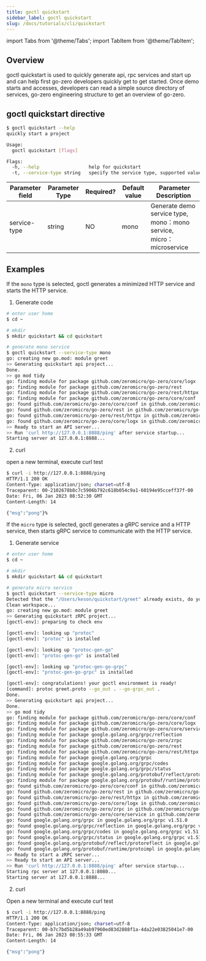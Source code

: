 ```yaml
---
title: goctl quickstart
sidebar_label: goctl quickstart
slug: /docs/tutorials/cli/quickstart
---
```


import Tabs from '@theme/Tabs';
import TabItem from '@theme/TabItem';

## Overview

goctl quickstart is used to quickly generate api, rpc services and start up and can help first go-zero developers quickly get to get started. Once demo starts and accesses, developers can read a simple source directory of services, go-zero engineering structure to get an overview of go-zero.

## goctl quickstart directive

```bash
$ goctl quickstart --help
quickly start a project

Usage:
  goctl quickstart [flags]

Flags:
  -h, --help                  help for quickstart
  -t, --service-type string   specify the service type, supported values: [mono, micro] (default "mono")
```

| <img width={100} /> Parameter field | <img width={150} /> Parameter Type | <img width={200} /> Required? | <img width={200} /> Default value | <img width={800} /> Parameter Description        |
| ---------------------------------------------------- | --------------------------------------------------- | ---------------------------------------------- | -------------------------------------------------- | ----------------------------------------------------------------- |
| service-type                                         | string                                              | NO                                             | mono                                               | Generate demo service type, mono：mono service, micro：microservice |

## Examples

<Tabs>

<TabItem value="生成单体服务" label="生成单体服务" default>

If the `mono` type is selected, goctl generates a minimized HTTP service and starts the HTTP service.

1. Generate code

```bash
# enter user home
$ cd ~

# mkdir
$ mkdir quickstart && cd quickstart

# generate mono service
$ goctl quickstart --service-type mono
go: creating new go.mod: module greet
>> Generating quickstart api project...
Done.
>> go mod tidy
go: finding module for package github.com/zeromicro/go-zero/core/logx
go: finding module for package github.com/zeromicro/go-zero/rest
go: finding module for package github.com/zeromicro/go-zero/rest/httpx
go: finding module for package github.com/zeromicro/go-zero/core/conf
go: found github.com/zeromicro/go-zero/core/conf in github.com/zeromicro/go-zero v1.4.3
go: found github.com/zeromicro/go-zero/rest in github.com/zeromicro/go-zero v1.4.3
go: found github.com/zeromicro/go-zero/rest/httpx in github.com/zeromicro/go-zero v1.4.3
go: found github.com/zeromicro/go-zero/core/logx in github.com/zeromicro/go-zero v1.4.3
>> Ready to start an API server...
>> Run 'curl http://127.0.0.1:8888/ping' after service startup...
Starting server at 127.0.0.1:8888...
```

2. curl

open a new terminal, execute curl test

```bash
$ curl -i http://127.0.0.1:8888/ping
HTTP/1.1 200 OK
Content-Type: application/json; charset=utf-8
Traceparent: 00-2102678b8c7c5906b792c618b054c9a1-60194e95cceff37f-00
Date: Fri, 06 Jan 2023 08:52:30 GMT
Content-Length: 14

{"msg":"pong"}%
```

</TabItem>

<TabItem value="生成微服务" label="生成微服务" default>

If the `micro` type is selected, goctl generates a gRPC service and a HTTP service, then starts gRPC service to communicate with the HTTP service.

1. Generate service

```bash
# enter user home
$ cd ~

# mkdir
$ mkdir quickstart && cd quickstart

# generate micro service
$ goctl quickstart --service-type micro
Detected that the "/Users/keson/quickstart/greet" already exists, do you clean up? [y: YES, n: NO]: y
Clean workspace...
go: creating new go.mod: module greet
>> Generating quickstart zRPC project...
[goctl-env]: preparing to check env

[goctl-env]: looking up "protoc"
[goctl-env]: "protoc" is installed

[goctl-env]: looking up "protoc-gen-go"
[goctl-env]: "protoc-gen-go" is installed

[goctl-env]: looking up "protoc-gen-go-grpc"
[goctl-env]: "protoc-gen-go-grpc" is installed

[goctl-env]: congratulations! your goctl environment is ready!
[command]: protoc greet.proto --go_out . --go-grpc_out .
Done.
>> Generating quickstart api project...
Done.
>> go mod tidy
go: finding module for package github.com/zeromicro/go-zero/core/conf
go: finding module for package github.com/zeromicro/go-zero/core/logx
go: finding module for package github.com/zeromicro/go-zero/core/service
go: finding module for package google.golang.org/grpc/reflection
go: finding module for package github.com/zeromicro/go-zero/zrpc
go: finding module for package github.com/zeromicro/go-zero/rest
go: finding module for package github.com/zeromicro/go-zero/rest/httpx
go: finding module for package google.golang.org/grpc
go: finding module for package google.golang.org/grpc/codes
go: finding module for package google.golang.org/grpc/status
go: finding module for package google.golang.org/protobuf/reflect/protoreflect
go: finding module for package google.golang.org/protobuf/runtime/protoimpl
go: found github.com/zeromicro/go-zero/core/conf in github.com/zeromicro/go-zero v1.4.3
go: found github.com/zeromicro/go-zero/rest in github.com/zeromicro/go-zero v1.4.3
go: found github.com/zeromicro/go-zero/rest/httpx in github.com/zeromicro/go-zero v1.4.3
go: found github.com/zeromicro/go-zero/core/logx in github.com/zeromicro/go-zero v1.4.3
go: found github.com/zeromicro/go-zero/zrpc in github.com/zeromicro/go-zero v1.4.3
go: found github.com/zeromicro/go-zero/core/service in github.com/zeromicro/go-zero v1.4.3
go: found google.golang.org/grpc in google.golang.org/grpc v1.51.0
go: found google.golang.org/grpc/reflection in google.golang.org/grpc v1.51.0
go: found google.golang.org/grpc/codes in google.golang.org/grpc v1.51.0
go: found google.golang.org/grpc/status in google.golang.org/grpc v1.51.0
go: found google.golang.org/protobuf/reflect/protoreflect in google.golang.org/protobuf v1.28.1
go: found google.golang.org/protobuf/runtime/protoimpl in google.golang.org/protobuf v1.28.1
>> Ready to start a zRPC server...
>> Ready to start an API server...
>> Run 'curl http://127.0.0.1:8888/ping' after service startup...
Starting rpc server at 127.0.0.1:8080...
Starting server at 127.0.0.1:8888...
```

2. curl

Open a new terminal and execute curl test

```bash
$ curl -i http://127.0.0.1:8888/ping
HTTP/1.1 200 OK
Content-Type: application/json; charset=utf-8
Traceparent: 00-b7c7bd5b28a49ab97960ed83d2888f1a-4da22e03825041e7-00
Date: Fri, 06 Jan 2023 08:55:33 GMT
Content-Length: 14

{"msg":"pong"}
```

</TabItem>

</Tabs>

